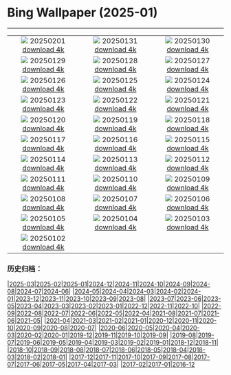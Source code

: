 # Bing Wallpaper (2025-01)
**************
| | | |
| :----: | :----: | :----: |
| ![](https://www.bing.com/th?id=OHR.DeerForest_FR-FR6532705920_1920x1080.jpg) 20250201 [download 4k](https://www.bing.com/th?id=OHR.DeerForest_FR-FR6532705920_UHD.jpg) | ![](https://www.bing.com/th?id=OHR.PlainsZebra_FR-FR3265795603_1920x1080.jpg) 20250131 [download 4k](https://www.bing.com/th?id=OHR.PlainsZebra_FR-FR3265795603_UHD.jpg) | ![](https://www.bing.com/th?id=OHR.OrdesaSpain_FR-FR2730396570_1920x1080.jpg) 20250130 [download 4k](https://www.bing.com/th?id=OHR.OrdesaSpain_FR-FR2730396570_UHD.jpg) |
| ![](https://www.bing.com/th?id=OHR.LunarDragon_FR-FR2196981779_1920x1080.jpg) 20250129 [download 4k](https://www.bing.com/th?id=OHR.LunarDragon_FR-FR2196981779_UHD.jpg) | ![](https://www.bing.com/th?id=OHR.FlyingOwl_FR-FR1750905079_1920x1080.jpg) 20250128 [download 4k](https://www.bing.com/th?id=OHR.FlyingOwl_FR-FR1750905079_UHD.jpg) | ![](https://www.bing.com/th?id=OHR.ParisSnow_FR-FR5265906192_1920x1080.jpg) 20250127 [download 4k](https://www.bing.com/th?id=OHR.ParisSnow_FR-FR5265906192_UHD.jpg) |
| ![](https://www.bing.com/th?id=OHR.FrostedBeech_FR-FR8535589917_1920x1080.jpg) 20250126 [download 4k](https://www.bing.com/th?id=OHR.FrostedBeech_FR-FR8535589917_UHD.jpg) | ![](https://www.bing.com/th?id=OHR.PortoSunset_FR-FR7243507947_1920x1080.jpg) 20250125 [download 4k](https://www.bing.com/th?id=OHR.PortoSunset_FR-FR7243507947_UHD.jpg) | ![](https://www.bing.com/th?id=OHR.IcelandGeyser_FR-FR6775594395_1920x1080.jpg) 20250124 [download 4k](https://www.bing.com/th?id=OHR.IcelandGeyser_FR-FR6775594395_UHD.jpg) |
| ![](https://www.bing.com/th?id=OHR.DeerValley_FR-FR5592642570_1920x1080.jpg) 20250123 [download 4k](https://www.bing.com/th?id=OHR.DeerValley_FR-FR5592642570_UHD.jpg) | ![](https://www.bing.com/th?id=OHR.PetraMonastery_FR-FR1072501086_1920x1080.jpg) 20250122 [download 4k](https://www.bing.com/th?id=OHR.PetraMonastery_FR-FR1072501086_UHD.jpg) | ![](https://www.bing.com/th?id=OHR.ColourfulBlueMonday_FR-FR0873171314_1920x1080.jpg) 20250121 [download 4k](https://www.bing.com/th?id=OHR.ColourfulBlueMonday_FR-FR0873171314_UHD.jpg) |
| ![](https://www.bing.com/th?id=OHR.BubbleLake_FR-FR0545944347_1920x1080.jpg) 20250120 [download 4k](https://www.bing.com/th?id=OHR.BubbleLake_FR-FR0545944347_UHD.jpg) | ![](https://www.bing.com/th?id=OHR.NeptunesGrotto_FR-FR0309930376_1920x1080.jpg) 20250119 [download 4k](https://www.bing.com/th?id=OHR.NeptunesGrotto_FR-FR0309930376_UHD.jpg) | ![](https://www.bing.com/th?id=OHR.WhiteSandsNP_FR-FR0107552593_1920x1080.jpg) 20250118 [download 4k](https://www.bing.com/th?id=OHR.WhiteSandsNP_FR-FR0107552593_UHD.jpg) |
| ![](https://www.bing.com/th?id=OHR.PelicanPortrait_FR-FR5861205489_1920x1080.jpg) 20250117 [download 4k](https://www.bing.com/th?id=OHR.PelicanPortrait_FR-FR5861205489_UHD.jpg) | ![](https://www.bing.com/th?id=OHR.PinnaclesPeaks_FR-FR5164595445_1920x1080.jpg) 20250116 [download 4k](https://www.bing.com/th?id=OHR.PinnaclesPeaks_FR-FR5164595445_UHD.jpg) | ![](https://www.bing.com/th?id=OHR.MuseumCourt_FR-FR4239916080_1920x1080.jpg) 20250115 [download 4k](https://www.bing.com/th?id=OHR.MuseumCourt_FR-FR4239916080_UHD.jpg) |
| ![](https://www.bing.com/th?id=OHR.CadizSpain_FR-FR2616000691_1920x1080.jpg) 20250114 [download 4k](https://www.bing.com/th?id=OHR.CadizSpain_FR-FR2616000691_UHD.jpg) | ![](https://www.bing.com/th?id=OHR.CoastalWales_FR-FR2215820217_1920x1080.jpg) 20250113 [download 4k](https://www.bing.com/th?id=OHR.CoastalWales_FR-FR2215820217_UHD.jpg) | ![](https://www.bing.com/th?id=OHR.CrescentTail_FR-FR1748387679_1920x1080.jpg) 20250112 [download 4k](https://www.bing.com/th?id=OHR.CrescentTail_FR-FR1748387679_UHD.jpg) |
| ![](https://www.bing.com/th?id=OHR.MeknesMorocco_FR-FR1385030402_1920x1080.jpg) 20250111 [download 4k](https://www.bing.com/th?id=OHR.MeknesMorocco_FR-FR1385030402_UHD.jpg) | ![](https://www.bing.com/th?id=OHR.DayTintin_FR-FR0911497926_1920x1080.jpg) 20250110 [download 4k](https://www.bing.com/th?id=OHR.DayTintin_FR-FR0911497926_UHD.jpg) | ![](https://www.bing.com/th?id=OHR.NamibiaDunes_FR-FR3454752206_1920x1080.jpg) 20250109 [download 4k](https://www.bing.com/th?id=OHR.NamibiaDunes_FR-FR3454752206_UHD.jpg) |
| ![](https://www.bing.com/th?id=OHR.GreatWallStairs_FR-FR2831168051_1920x1080.jpg) 20250108 [download 4k](https://www.bing.com/th?id=OHR.GreatWallStairs_FR-FR2831168051_UHD.jpg) | ![](https://www.bing.com/th?id=OHR.BouldersNZ_FR-FR2503535078_1920x1080.jpg) 20250107 [download 4k](https://www.bing.com/th?id=OHR.BouldersNZ_FR-FR2503535078_UHD.jpg) | ![](https://www.bing.com/th?id=OHR.RavennaBasilica_FR-FR1984355211_1920x1080.jpg) 20250106 [download 4k](https://www.bing.com/th?id=OHR.RavennaBasilica_FR-FR1984355211_UHD.jpg) |
| ![](https://www.bing.com/th?id=OHR.PlumParakeet_FR-FR1766885015_1920x1080.jpg) 20250105 [download 4k](https://www.bing.com/th?id=OHR.PlumParakeet_FR-FR1766885015_UHD.jpg) | ![](https://www.bing.com/th?id=OHR.VietnamFalls_FR-FR1506770845_1920x1080.jpg) 20250104 [download 4k](https://www.bing.com/th?id=OHR.VietnamFalls_FR-FR1506770845_UHD.jpg) | ![](https://www.bing.com/th?id=OHR.TolkienOxford_FR-FR1207092725_1920x1080.jpg) 20250103 [download 4k](https://www.bing.com/th?id=OHR.TolkienOxford_FR-FR1207092725_UHD.jpg) |
| ![](https://www.bing.com/th?id=OHR.AlpsSunset_FR-FR0523137668_1920x1080.jpg) 20250102 [download 4k](https://www.bing.com/th?id=OHR.AlpsSunset_FR-FR0523137668_UHD.jpg) |  |  |

### 历史归档：

|[2025-03](/../2025-03/2025-03.md)|[2025-02](/../2025-02/2025-02.md)|[2025-01](/2025-01.md)|[2024-12](/../2024-12/2024-12.md)|[2024-11](/../2024-11/2024-11.md)|[2024-10](/../2024-10/2024-10.md)|[2024-09](/../2024-09/2024-09.md)|[2024-08](/../2024-08/2024-08.md)|[2024-07](/../2024-07/2024-07.md)|[2024-06](/../2024-06/2024-06.md)|
|[2024-05](/../2024-05/2024-05.md)|[2024-04](/../2024-04/2024-04.md)|[2024-03](/../2024-03/2024-03.md)|[2024-02](/../2024-02/2024-02.md)|[2024-01](/../2024-01/2024-01.md)|[2023-12](/../2023-12/2023-12.md)|[2023-11](/../2023-11/2023-11.md)|[2023-10](/../2023-10/2023-10.md)|[2023-09](/../2023-09/2023-09.md)|[2023-08](/../2023-08/2023-08.md)|
|[2023-07](/../2023-07/2023-07.md)|[2023-06](/../2023-06/2023-06.md)|[2023-05](/../2023-05/2023-05.md)|[2023-04](/../2023-04/2023-04.md)|[2023-03](/../2023-03/2023-03.md)|[2023-02](/../2023-02/2023-02.md)|[2023-01](/../2023-01/2023-01.md)|[2022-12](/../2022-12/2022-12.md)|[2022-11](/../2022-11/2022-11.md)|[2022-10](/../2022-10/2022-10.md)|
|[2022-09](/../2022-09/2022-09.md)|[2022-08](/../2022-08/2022-08.md)|[2022-07](/../2022-07/2022-07.md)|[2022-06](/../2022-06/2022-06.md)|[2022-05](/../2022-05/2022-05.md)|[2022-04](/../2022-04/2022-04.md)|[2021-08](/../2021-08/2021-08.md)|[2021-07](/../2021-07/2021-07.md)|[2021-06](/../2021-06/2021-06.md)|[2021-05](/../2021-05/2021-05.md)|
|[2021-04](/../2021-04/2021-04.md)|[2021-03](/../2021-03/2021-03.md)|[2021-02](/../2021-02/2021-02.md)|[2021-01](/../2021-01/2021-01.md)|[2020-12](/../2020-12/2020-12.md)|[2020-11](/../2020-11/2020-11.md)|[2020-10](/../2020-10/2020-10.md)|[2020-09](/../2020-09/2020-09.md)|[2020-08](/../2020-08/2020-08.md)|[2020-07](/../2020-07/2020-07.md)|
|[2020-06](/../2020-06/2020-06.md)|[2020-05](/../2020-05/2020-05.md)|[2020-04](/../2020-04/2020-04.md)|[2020-03](/../2020-03/2020-03.md)|[2020-02](/../2020-02/2020-02.md)|[2020-01](/../2020-01/2020-01.md)|[2019-12](/../2019-12/2019-12.md)|[2019-11](/../2019-11/2019-11.md)|[2019-10](/../2019-10/2019-10.md)|[2019-09](/../2019-09/2019-09.md)|
|[2019-08](/../2019-08/2019-08.md)|[2019-07](/../2019-07/2019-07.md)|[2019-06](/../2019-06/2019-06.md)|[2019-05](/../2019-05/2019-05.md)|[2019-04](/../2019-04/2019-04.md)|[2019-03](/../2019-03/2019-03.md)|[2019-02](/../2019-02/2019-02.md)|[2019-01](/../2019-01/2019-01.md)|[2018-12](/../2018-12/2018-12.md)|[2018-11](/../2018-11/2018-11.md)|
|[2018-10](/../2018-10/2018-10.md)|[2018-09](/../2018-09/2018-09.md)|[2018-08](/../2018-08/2018-08.md)|[2018-07](/../2018-07/2018-07.md)|[2018-06](/../2018-06/2018-06.md)|[2018-05](/../2018-05/2018-05.md)|[2018-04](/../2018-04/2018-04.md)|[2018-03](/../2018-03/2018-03.md)|[2018-02](/../2018-02/2018-02.md)|[2018-01](/../2018-01/2018-01.md)|
|[2017-12](/../2017-12/2017-12.md)|[2017-11](/../2017-11/2017-11.md)|[2017-10](/../2017-10/2017-10.md)|[2017-09](/../2017-09/2017-09.md)|[2017-08](/../2017-08/2017-08.md)|[2017-07](/../2017-07/2017-07.md)|[2017-06](/../2017-06/2017-06.md)|[2017-05](/../2017-05/2017-05.md)|[2017-04](/../2017-04/2017-04.md)|[2017-03](/../2017-03/2017-03.md)|
|[2017-02](/../2017-02/2017-02.md)|[2017-01](/../2017-01/2017-01.md)|[2016-12](/../2016-12/2016-12.md)